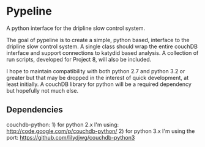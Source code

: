 Pypeline
========

A python interface for the dripline slow control system.

The goal of pypeline is to create a simple, python based, interface to the dripline slow control system. A single class should wrap the entire couchDB interface and support connections to katydid based analysis. A collection of run scripts, developed for Project 8, will also be included.

I hope to maintain compatibility with both python 2.7 and python 3.2 or greater but that may be dropped in the interest of quick development, at least initially. A couchDB library for python will be a required dependency but hopefully not much else.

Dependencies
------------
couchdb-python: 1) for python 2.x I'm using: http://code.google.com/p/couchdb-python/
                2) for python 3.x I'm using the port: https://github.com/lilydjwg/couchdb-python3
